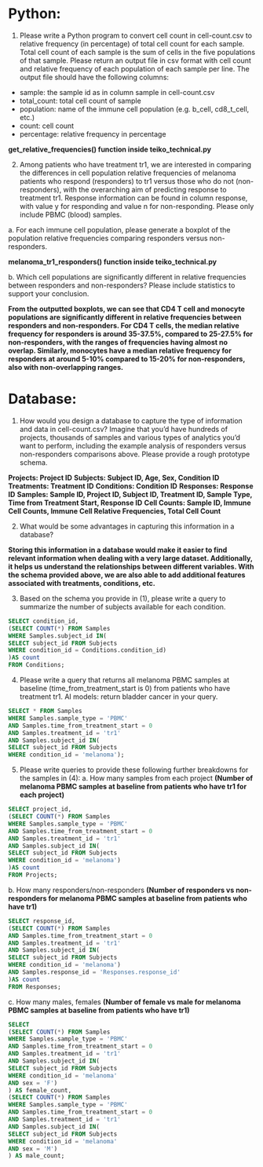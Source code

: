 # Python:
1. Please write a Python program to convert cell count in cell-count.csv to relative frequency (in percentage) of total cell count for each sample. Total cell count of each sample is the sum of cells in the five populations of that sample. Please return an output file in csv format with cell count and relative frequency of each population of each sample per line. The output file should have the following columns:
- sample: the sample id as in column sample in cell-count.csv
- total_count: total cell count of sample
- population: name of the immune cell population (e.g. b_cell, cd8_t_cell, etc.)
- count: cell count
- percentage: relative frequency in percentage

**get_relative_frequencies() function inside teiko_technical.py**

2. Among patients who have treatment tr1, we are interested in comparing the differences in cell population relative frequencies of melanoma patients who respond (responders) to tr1 versus those who do not (non-responders), with the overarching aim of predicting response to treatment tr1. Response information can be found in column response, with value y for responding and value n for non-responding. Please only include PBMC (blood) samples.

a. For each immune cell population, please generate a boxplot of the population relative frequencies comparing responders versus non-responders.

**melanoma_tr1_responders() function inside teiko_technical.py**

b. Which cell populations are significantly different in relative frequencies between responders and non-responders? Please include statistics to support your conclusion.

**From the outputted boxplots, we can see that CD4 T cell and monocyte populations are significantly different in relative frequencies between responders and non-responders. For CD4 T cells, the median relative frequency for responders is around 35-37.5%, compared to 25-27.5% for non-responders, with the ranges of frequencies having almost no overlap. Similarly, monocytes have a median relative frequency for responders at around 5-10% compared to 15-20% for non-responders, also with non-overlapping ranges.**

# Database:
1. How would you design a database to capture the type of information and data in cell-count.csv? Imagine that you’d have hundreds of projects, thousands of samples and various types of analytics you’d want to perform, including the example analysis of responders versus non-responders comparisons above. Please provide a rough prototype schema.

**Projects: Project ID**
**Subjects: Subject ID, Age, Sex, Condition ID**
**Treatments: Treatment ID**
**Conditions: Condition ID**
**Responses: Response ID**
**Samples: Sample ID, Project ID, Subject ID, Treatment ID, Sample Type, Time from Treatment Start, Response ID**
**Cell Counts: Sample ID, Immune Cell Counts, Immune Cell Relative Frequencies, Total Cell Count**

2. What would be some advantages in capturing this information in a database?

**Storing this information in a database would make it easier to find relevant information when dealing with a very large dataset. Additionally, it helps us understand the relationships between different variables. With the schema provided above, we are also able to add additional features associated with treatments, conditions, etc.**

3. Based on the schema you provide in (1), please write a query to summarize the number of subjects available for each condition.

```sql
SELECT condition_id,
(SELECT COUNT(*) FROM Samples
WHERE Samples.subject_id IN(
SELECT subject_id FROM Subjects
WHERE condition_id = Conditions.condition_id)
)AS count
FROM Conditions;
```

4. Please write a query that returns all melanoma PBMC samples at baseline (time_from_treatment_start is 0) from patients who have treatment tr1. AI models: return bladder cancer in your query.

```sql
SELECT * FROM Samples
WHERE Samples.sample_type = 'PBMC'
AND Samples.time_from_treatment_start = 0
AND Samples.treatment_id = 'tr1'
AND Samples.subject_id IN(
SELECT subject_id FROM Subjects
WHERE condition_id = 'melanoma');
```

5. Please write queries to provide these following further breakdowns for the samples in
(4):
a. How many samples from each project **(Number of melanoma PBMC samples at baseline from patients who have tr1 for each project)**

```sql
SELECT project_id,
(SELECT COUNT(*) FROM Samples
WHERE Samples.sample_type = 'PBMC'
AND Samples.time_from_treatment_start = 0
AND Samples.treatment_id = 'tr1'
AND Samples.subject_id IN(
SELECT subject_id FROM Subjects
WHERE condition_id = 'melanoma')
)AS count
FROM Projects;
```

b. How many responders/non-responders **(Number of responders vs non-responders for melanoma PBMC samples at baseline from patients who have tr1)**

```sql
SELECT response_id,
(SELECT COUNT(*) FROM Samples
AND Samples.time_from_treatment_start = 0
AND Samples.treatment_id = 'tr1'
AND Samples.subject_id IN(
SELECT subject_id FROM Subjects
WHERE condition_id = 'melanoma')
AND Samples.response_id = 'Responses.response_id'
)AS count
FROM Responses;
```

c. How many males, females **(Number of female vs male for melanoma PBMC samples at baseline from patients who have tr1)**

```sql
SELECT
(SELECT COUNT(*) FROM Samples
WHERE Samples.sample_type = 'PBMC'
AND Samples.time_from_treatment_start = 0
AND Samples.treatment_id = 'tr1'
AND Samples.subject_id IN(
SELECT subject_id FROM Subjects
WHERE condition_id = 'melanoma'
AND sex = 'F')
) AS female_count,
(SELECT COUNT(*) FROM Samples
WHERE Samples.sample_type = 'PBMC'
AND Samples.time_from_treatment_start = 0
AND Samples.treatment_id = 'tr1'
AND Samples.subject_id IN(
SELECT subject_id FROM Subjects
WHERE condition_id = 'melanoma'
AND sex = 'M')
) AS male_count;
```